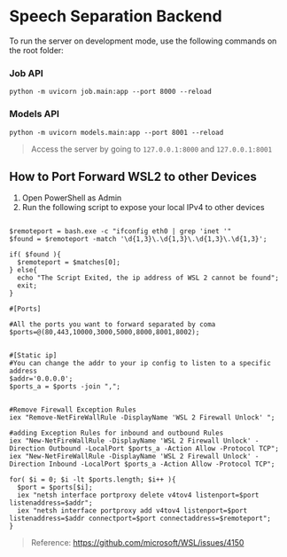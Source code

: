 # Speech Separation Backend
To run the server on development mode, use the following commands on the root folder:

### Job API
`python -m uvicorn job.main:app --port 8000 --reload`

### Models API
`python -m uvicorn models.main:app --port 8001 --reload`

> Access the server by going to `127.0.0.1:8000` and `127.0.0.1:8001` <br/>

## How to Port Forward WSL2 to other Devices

1. Open PowerShell as Admin
2. Run the following script to expose your local IPv4 to other devices
```

$remoteport = bash.exe -c "ifconfig eth0 | grep 'inet '"
$found = $remoteport -match '\d{1,3}\.\d{1,3}\.\d{1,3}\.\d{1,3}';

if( $found ){
  $remoteport = $matches[0];
} else{
  echo "The Script Exited, the ip address of WSL 2 cannot be found";
  exit;
}

#[Ports]

#All the ports you want to forward separated by coma
$ports=@(80,443,10000,3000,5000,8000,8001,8002);


#[Static ip]
#You can change the addr to your ip config to listen to a specific address
$addr='0.0.0.0';
$ports_a = $ports -join ",";


#Remove Firewall Exception Rules
iex "Remove-NetFireWallRule -DisplayName 'WSL 2 Firewall Unlock' ";

#adding Exception Rules for inbound and outbound Rules
iex "New-NetFireWallRule -DisplayName 'WSL 2 Firewall Unlock' -Direction Outbound -LocalPort $ports_a -Action Allow -Protocol TCP";
iex "New-NetFireWallRule -DisplayName 'WSL 2 Firewall Unlock' -Direction Inbound -LocalPort $ports_a -Action Allow -Protocol TCP";

for( $i = 0; $i -lt $ports.length; $i++ ){
  $port = $ports[$i];
  iex "netsh interface portproxy delete v4tov4 listenport=$port listenaddress=$addr";
  iex "netsh interface portproxy add v4tov4 listenport=$port listenaddress=$addr connectport=$port connectaddress=$remoteport";
}
```

> Reference: https://github.com/microsoft/WSL/issues/4150